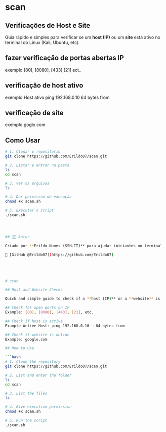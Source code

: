 # scan

## Verificações de Host e Site

Guia rápido e simples para verificar se um **host (IP)** ou um **site** está ativo no terminal do Linux (Kali, Ubuntu, etc).

## fazer verificação de portas abertas IP
 exemplo [80], [8080], [433],[21] ect..

## verificação de host ativo 
 exemplo Host ativo	ping 192.168.0.10	64 bytes from 

## verificação de site 
 exemplo goglo.com

 ## Como Usar

```bash
# 1. Clonar o repositório
git clone https://github.com/Erildo07/scan.git

# 2. Listar e entrar na pasta
ls
cd scan

# 3. Ver os arquivos
ls

# 4. Dar permissão de execução
chmod +x scan.sh

# 5. Executar o script
./scan.sh




## 👨‍💻 Autor

Criado por **Erildo Nunes (SSH.IT)** para ajudar iniciantes no terminal Linux com verificações simples de rede.

🔗 [GitHub @Erildo07](https://github.com/Erildo07)





# scan

## Host and Website Checks

Quick and simple guide to check if a **host (IP)** or a **website** is active using the Linux terminal (Kali, Ubuntu, etc).

## Check for open ports on IP  
Example: [80], [8080], [443], [21], etc.

## Check if host is active  
Example Active Host: ping 192.168.0.10 → 64 bytes from

## Check if website is online  
Example: google.com

## How to Use

```bash
# 1. Clone the repository
git clone https://github.com/Erildo07/scan.git

# 2. List and enter the folder
ls
cd scan

# 3. List the files
ls

# 4. Give execution permission
chmod +x scan.sh

# 5. Run the script
./scan.sh












